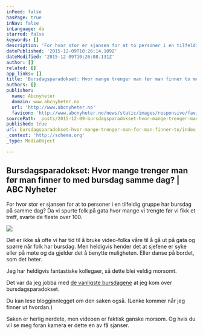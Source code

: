```yaml
---
inFeed: false
hasPage: true
inNav: false
inLanguage: da
starred: false
keywords: []
description: 'For hvor stor er sjansen for at to personer i en tilfeldig gruppe har bursdag på samme dag? Det avhenger selvsagt av hvor stor gruppen er. Da vi spurte folk på gata hvor mange vi trengte før vi fikk et treff, svarte de fleste over 100.'
datePublished: '2015-12-09T10:26:14.109Z'
dateModified: '2015-12-09T10:26:08.131Z'
author: []
related: []
app_links: []
title: 'Bursdagsparadokset: Hvor mange trenger man før man finner to med bursdag samme dag? | ABC Nyheter'
authors: []
publisher:
  name: Abcnyheter
  domain: www.abcnyheter.no
  url: 'http://www.abcnyheter.no'
  favicon: 'http://www.abcnyheter.no/news/static/images/responsive/favicons/favicon.ico'
sourcePath: _posts/2015-12-09-bursdagsparadokset-hvor-mange-trenger-man-for-man-finner-to.md
published: true
url: bursdagsparadokset-hvor-mange-trenger-man-for-man-finner-to/index.html
_context: 'http://schema.org'
_type: MediaObject

---
```

<article style=""><h1>Bursdagsparadokset: Hvor mange trenger man før man finner to med bursdag samme dag? | ABC Nyheter</h1><p>For hvor stor er sjansen for at to personer i en tilfeldig gruppe har bursdag på samme dag? Da vi spurte folk på gata hvor mange vi trengte før vi fikk et treff, svarte de fleste over 100.</p><img src="https://s3-us-west-2.amazonaws.com/the-grid-img/p/df0f4aea8fb6dda806686c3837aee382bf73ced3.jpg" /></article>

Det er ikke så ofte vi har tid til å bruke video-folka våre til å gå ut på gata og spørre når folk har bursdag. Men heldigvis hender det at sjefene er syke eller på møte og da gjelder det å benytte muligheten. Eller danse på bordet, som det heter.

Jeg har heldigvis fantastiske kollegaer, så dette blei veldig morsomt. 

Det var da jeg jobba med [de vanligste bursdagene][0] at jeg kom over bursdagsparadokset.

Du kan lese blogginnlegget om den saken også. (Lenke kommer når jeg finner ut hvordan.)

Saken er herlig nerdete, men videoen er faktisk ganske morsom. Og hvis du vil se meg foran kamera er dette en av få sjanser.

[0]: http://abcnyheter.no/artikkel/194941470